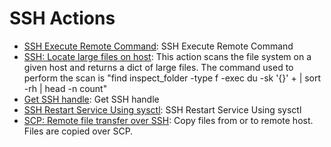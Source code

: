 
# SSH Actions
* [SSH Execute Remote Command](https://github.com/unskript/Awesome-CloudOps-Automation/tree/master/SSH/legos/ssh_execute_remote_command/ssh_execute_remote_command.py): SSH Execute Remote Command
* [SSH: Locate large files on host](https://github.com/unskript/Awesome-CloudOps-Automation/tree/master/SSH/legos/ssh_find_large_files/ssh_find_large_files.py): This action scans the file system on a given host and returns a dict of large files. The command used to perform the scan is "find inspect_folder -type f -exec du -sk '{}' + | sort -rh | head -n count"
* [Get SSH handle](https://github.com/unskript/Awesome-CloudOps-Automation/tree/master/SSH/legos/ssh_get_handle/ssh_get_handle.py): Get SSH handle
* [SSH Restart Service Using sysctl](https://github.com/unskript/Awesome-CloudOps-Automation/tree/master/SSH/legos/ssh_restart_service_using_sysctl/ssh_restart_service_using_sysctl.py): SSH Restart Service Using sysctl
* [SCP: Remote file transfer over SSH](https://github.com/unskript/Awesome-CloudOps-Automation/tree/master/SSH/legos/ssh_scp/ssh_scp.py): Copy files from or to remote host. Files are copied over SCP. 
